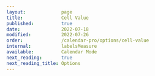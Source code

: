```yaml
---
layout:             page
title:              Cell Value
published:          true
date:               2022-07-18
modified:           2022-07-26
order:              /calendar-pro/options/cell-value
internal:           labelsMeasure
available:          Calendar Mode
next_reading:       true
next_reading_title: Options
---
```


